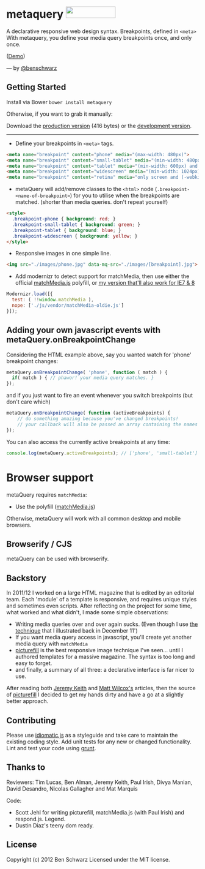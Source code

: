 # metaquery <img src="https://benschwarz.github.io/bower-badges/badge@2x.png" width="130" height="30">

A declarative responsive web design syntax. Breakpoints, defined in `<meta>`
With metaquery, you define your media query breakpoints once, and only once.

([Demo](http://benschwarz.github.com/metaquery/requestanimationframe.html))

— by [@benschwarz](http://twitter.com/benschwarz)

## Getting Started

Install via Bower `bower install metaquery`

Otherwise, if you want to grab it manually:

Download the [production version][min] (416 bytes) or the [development version][max].

[min]: https://raw.github.com/benschwarz/metaquery/master/metaquery.min.js
[max]: https://raw.github.com/benschwarz/metaquery/master/metaquery.js
---

* Define your breakpoints in `<meta>` tags.

``` html
<meta name="breakpoint" content="phone" media="(max-width: 480px)">
<meta name="breakpoint" content="small-tablet" media="(min-width: 480px) and (max-width: 600px)">
<meta name="breakpoint" content="tablet" media="(min-width: 600px) and (max-width: 1024px)">
<meta name="breakpoint" content="widescreen" media="(min-width: 1024px)">
<meta name="breakpoint" content="retina" media="only screen and (-webkit-min-device-pixel-ratio : 2)">
```

* metaQuery will add/remove classes to the `<html>` node (`.breakpoint-<name-of-breakpoint>`) for you to utilise when the breakpoints are matched. (shorter than media queries. don't repeat yourself)

``` html
<style>
  .breakpoint-phone { background: red; }
  .breakpoint-small-tablet { background: green; }
  .breakpoint-tablet { background: blue; }
  .breakpoint-widescreen { background: yellow; }
</style>
```

* Responsive images in one simple line.

``` html
<img src="./images/phone.jpg" data-mq-src="./images/[breakpoint].jpg">
```

* Add modernizr to detect support for matchMedia, then use either the official [matchMedia.js][matchMedia.js] polyfill, or [my version that'll also work for IE7 & 8][matchmedia-oldie]

``` javascript
Modernizr.load([{
  test: ( !!window.matchMedia ),
  nope: ['./js/vendor/matchMedia-oldie.js']
}]);
```

## Adding your own javascript events with metaQuery.onBreakpointChange

Considering the HTML example above, say you wanted watch for 'phone' breakpoint changes:

``` javascript
metaQuery.onBreakpointChange( 'phone', function ( match ) {
  if( match ) { // phawor! your media query matches. }
});
```

and if you just want to fire an event whenever you switch breakpoints (but don't care which)

``` javascript
metaQuery.onBreakpointChange( function (activeBreakpoints) {
    // do something amazing because you've changed breakpoints!
    // your callback will also be passed an array containing the names of active breakpoints.
});
```

You can also access the currently active breakpoints at any time:

``` javascript
console.log(metaQuery.activeBreakpoints); // ['phone', 'small-tablet']
```

# Browser support

metaQuery requires `matchMedia`:

* Use the polyfill ([matchMedia.js][matchMedia.js])

Otherwise, metaQuery will work with all common desktop and mobile browsers.

## Browserify / CJS

metaQuery can be used with browserify. 

## Backstory

In 2011/12 I worked on a large HTML magazine that is edited by an editorial team. Each 'module' of a template is responsive, and requires unique styles and sometimes even scripts. After reflecting on the project for some time, what worked and what didn't, I made some simple observations:

* Writing media queries over and over again sucks. (Even though I use [the technique][responsive-design-with-sass] that I illustrated back in December 11')
* If you want media query access in javascript, you'll create yet another media query with `matchMedia`
* [picturefill][picturefill] is the best responsive image technique I've seen… until I authored templates for a massive magazine. The syntax is too long and easy to forget.
* and finally, a summary of all three: a declarative interface is far nicer to use.

After reading both [Jeremy Keith][Jeremy Keith's article] and [Matt Wilcox's][Matt Wilcox's article] articles, then the source of [picturefill][picturefill] I decided to get my hands dirty and have a go at a slightly better approach.

## Contributing
Please use [idiomatic.js][idiomatic.js] as a styleguide and take care to maintain the existing coding style. Add unit tests for any new or changed functionality. Lint and test your code using [grunt][grunt].

## Thanks to

Reviewers: Tim Lucas, Ben Alman, Jeremy Keith, Paul Irish, Divya Manian, David Desandro, Nicolas Gallagher and Mat Marquis

Code:

* Scott Jehl for writing picturefill, matchMedia.js (with Paul Irish) and respond.js. Legend.
* Dustin Diaz's teeny dom ready.

## License
Copyright (c) 2012 Ben Schwarz
Licensed under the MIT license.

[matchMedia.js]: https://github.com/paulirish/matchMedia.js
[matchmedia-oldie]: https://github.com/benschwarz/matchMedia.js/tree/IE7-8
[picturefill]: https://github.com/scottjehl/picturefill
[Jeremy Keith's article]: http://adactio.com/journal/5429/
[Matt Wilcox's article]: http://mattwilcox.net/archive/entry/id/1091/
[responsive-design-with-sass]: http://theint.ro/blogs/outro/4686992-responsive-design-with-sass
[idiomatic.js]: https://github.com/rwldrn/idiomatic.js
[grunt]: https://github.com/cowboy/grunt
